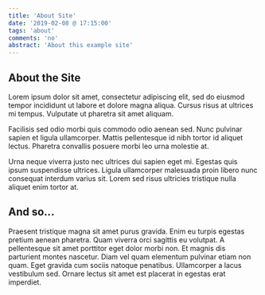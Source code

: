 ```yaml
---
title: 'About Site'
date: '2019-02-08 @ 17:15:00'
tags: 'about'
comments: 'no'
abstract: 'About this example site'
---
```


## About the Site

Lorem ipsum dolor sit amet, consectetur adipiscing elit, sed do eiusmod tempor incididunt ut labore et dolore magna aliqua. Cursus risus at ultrices mi tempus. Vulputate ut pharetra sit amet aliquam. 

Facilisis sed odio morbi quis commodo odio aenean sed. Nunc pulvinar sapien et ligula ullamcorper. Mattis pellentesque id nibh tortor id aliquet lectus. Pharetra convallis posuere morbi leo urna molestie at. 

Urna neque viverra justo nec ultrices dui sapien eget mi. Egestas quis ipsum suspendisse ultrices. Ligula ullamcorper malesuada proin libero nunc consequat interdum varius sit. Lorem sed risus ultricies tristique nulla aliquet enim tortor at. 

## And so...

Praesent tristique magna sit amet purus gravida. Enim eu turpis egestas pretium aenean pharetra. Quam viverra orci sagittis eu volutpat. A pellentesque sit amet porttitor eget dolor morbi non. Et magnis dis parturient montes nascetur. Diam vel quam elementum pulvinar etiam non quam. Eget gravida cum sociis natoque penatibus. Ullamcorper a lacus vestibulum sed. Ornare lectus sit amet est placerat in egestas erat imperdiet.